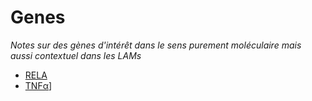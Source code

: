 # Genes

*Notes sur des gènes d'intérêt dans le sens purement moléculaire mais aussi contextuel dans les LAMs*

* [RELA](./Rela)
* [TNFα](./TNFα)]
